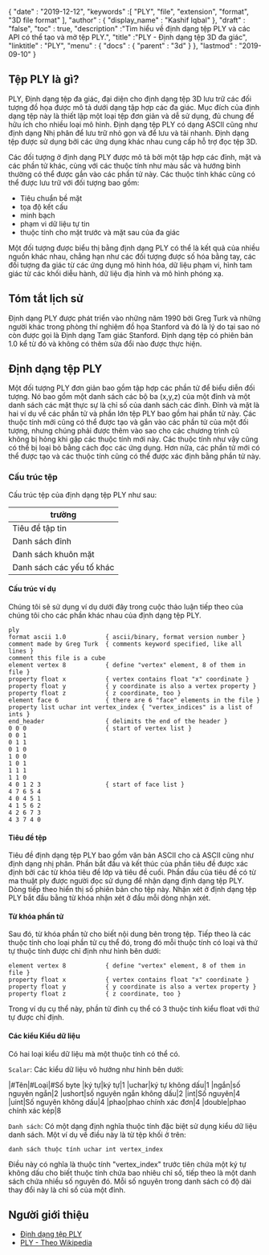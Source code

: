 {
  "date" : "2019-12-12",
  "keywords" :[ "PLY", "file", "extension", "format", "3D file format" ],
  "author" : {
    "display_name" : "Kashif Iqbal"
},
  "draft" : "false",
  "toc" : true,
  "description" :"Tìm hiểu về định dạng tệp PLY và các API có thể tạo và mở tệp PLY.",
  "title" :"PLY - Định dạng tệp 3D đa giác",
  "linktitle" : "PLY",
  "menu" : {
    "docs" : {
      "parent" : "3d"
}
},
  "lastmod" : "2019-09-10"
}

## Tệp PLY là gì?

PLY, Định dạng tệp đa giác, đại diện cho định dạng tệp 3D lưu trữ các đối tượng đồ họa được mô tả dưới dạng tập hợp các đa giác. Mục đích của định dạng tệp này là thiết lập một loại tệp đơn giản và dễ sử dụng, đủ chung để hữu ích cho nhiều loại mô hình. Định dạng tệp PLY có dạng ASCII cũng như định dạng Nhị phân để lưu trữ nhỏ gọn và để lưu và tải nhanh. Định dạng tệp được sử dụng bởi các ứng dụng khác nhau cung cấp hỗ trợ đọc tệp 3D.

Các đối tượng ở định dạng PLY được mô tả bởi một tập hợp các đỉnh, mặt và các phần tử khác, cùng với các thuộc tính như màu sắc và hướng bình thường có thể được gắn vào các phần tử này. Các thuộc tính khác cũng có thể được lưu trữ với đối tượng bao gồm:

* Tiêu chuẩn bề mặt
* tọa độ kết cấu
* minh bạch
* phạm vi dữ liệu tự tin
* thuộc tính cho mặt trước và mặt sau của đa giác

Một đối tượng được biểu thị bằng định dạng PLY có thể là kết quả của nhiều nguồn khác nhau, chẳng hạn như các đối tượng được số hóa bằng tay, các đối tượng đa giác từ các ứng dụng mô hình hóa, dữ liệu phạm vi, hình tam giác từ các khối diễu hành, dữ liệu địa hình và mô hình phóng xạ.

## Tóm tắt lịch sử

Định dạng PLY được phát triển vào những năm 1990 bởi Greg Turk và những người khác trong phòng thí nghiệm đồ họa Stanford và đó là lý do tại sao nó còn được gọi là Định dạng Tam giác Stanford. Định dạng tệp có phiên bản 1.0 kể từ đó và không có thêm sửa đổi nào được thực hiện.

## Định dạng tệp PLY

Một đối tượng PLY đơn giản bao gồm tập hợp các phần tử để biểu diễn đối tượng. Nó bao gồm một danh sách các bộ ba (x,y,z) của một đỉnh và một danh sách các mặt thực sự là chỉ số của danh sách các đỉnh. Đỉnh và mặt là hai ví dụ về các phần tử và phần lớn tệp PLY bao gồm hai phần tử này. Các thuộc tính mới cũng có thể được tạo và gắn vào các phần tử của một đối tượng, nhưng chúng phải được thêm vào sao cho các chương trình cũ không bị hỏng khi gặp các thuộc tính mới này. Các thuộc tính như vậy cũng có thể bị loại bỏ bằng cách đọc các ứng dụng. Hơn nữa, các phần tử mới có thể được tạo và các thuộc tính cũng có thể được xác định bằng phần tử này.

### Cấu trúc tệp

Cấu trúc tệp của định dạng tệp PLY như sau:

|trường
---|
|Tiêu đề tập tin
|Danh sách đỉnh
|Danh sách khuôn mặt
|Danh sách các yếu tố khác

#### Cấu trúc ví dụ

Chúng tôi sẽ sử dụng ví dụ dưới đây trong cuộc thảo luận tiếp theo của chúng tôi cho các phần khác nhau của định dạng tệp PLY.

```
ply
format ascii 1.0           { ascii/binary, format version number }
comment made by Greg Turk  { comments keyword specified, like all lines }
comment this file is a cube
element vertex 8           { define "vertex" element, 8 of them in file }
property float x           { vertex contains float "x" coordinate }
property float y           { y coordinate is also a vertex property }
property float z           { z coordinate, too }
element face 6             { there are 6 "face" elements in the file }
property list uchar int vertex_index { "vertex_indices" is a list of ints }
end_header                 { delimits the end of the header }
0 0 0                      { start of vertex list }
0 0 1
0 1 1
0 1 0
1 0 0
1 0 1
1 1 1
1 1 0
4 0 1 2 3                  { start of face list }
4 7 6 5 4
4 0 4 5 1
4 1 5 6 2
4 2 6 7 3
4 3 7 4 0
```

#### Tiêu đề tệp

Tiêu đề định dạng tệp PLY bao gồm văn bản ASCII cho cả ASCII cũng như định dạng nhị phân. Phần bắt đầu và kết thúc của phần tiêu đề được xác định bởi các từ khóa tiêu đề lớp và tiêu đề cuối. Phần đầu của tiêu đề có từ ma thuật ply được người đọc sử dụng để nhận dạng định dạng tệp PLY. Dòng tiếp theo hiển thị số phiên bản cho tệp này. Nhận xét ở định dạng tệp PLY bắt đầu bằng từ khóa nhận xét ở đầu mỗi dòng nhận xét.

#### Từ khóa phần tử

Sau đó, từ khóa phần tử cho biết nội dung bên trong tệp. Tiếp theo là các thuộc tính cho loại phần tử cụ thể đó, trong đó mỗi thuộc tính có loại và thứ tự thuộc tính được chỉ định như hình bên dưới:

```
element vertex 8           { define "vertex" element, 8 of them in file }
property float x           { vertex contains float "x" coordinate }
property float y           { y coordinate is also a vertex property }
property float z           { z coordinate, too }
```

Trong ví dụ cụ thể này, phần tử đỉnh cụ thể có 3 thuộc tính kiểu float với thứ tự được chỉ định.

#### Các kiểu Kiểu dữ liệu

Có hai loại kiểu dữ liệu mà một thuộc tính có thể có.

`Scalar`: Các kiểu dữ liệu vô hướng như hình bên dưới:

|#Tên|#Loại|#Số byte
|ký tự|ký tự|1
|uchar|ký tự không dấu|1
|ngắn|số nguyên ngắn|2
|ushort|số nguyên ngắn không dấu|2
|int|Số nguyên|4
|uint|Số nguyên không dấu|4
|phao|phao chính xác đơn|4
|double|phao chính xác kép|8

`Danh sách`: Có một dạng định nghĩa thuộc tính đặc biệt sử dụng kiểu dữ liệu danh sách. Một ví dụ về điều này là từ tệp khối ở trên:

`danh sách thuộc tính uchar int vertex_index`

Điều này có nghĩa là thuộc tính "vertex_index" trước tiên chứa một ký tự không dấu cho biết thuộc tính chứa bao nhiêu chỉ số, tiếp theo là một danh sách chứa nhiều số nguyên đó. Mỗi số nguyên trong danh sách có độ dài thay đổi này là chỉ số của một đỉnh.

## Người giới thiệu ##

* [Định dạng tệp PLY](http://paulbourke.net/dataformats/ply/)
* [PLY - Theo Wikipedia](https://en.wikipedia.org/wiki/PLY_(file_format))

